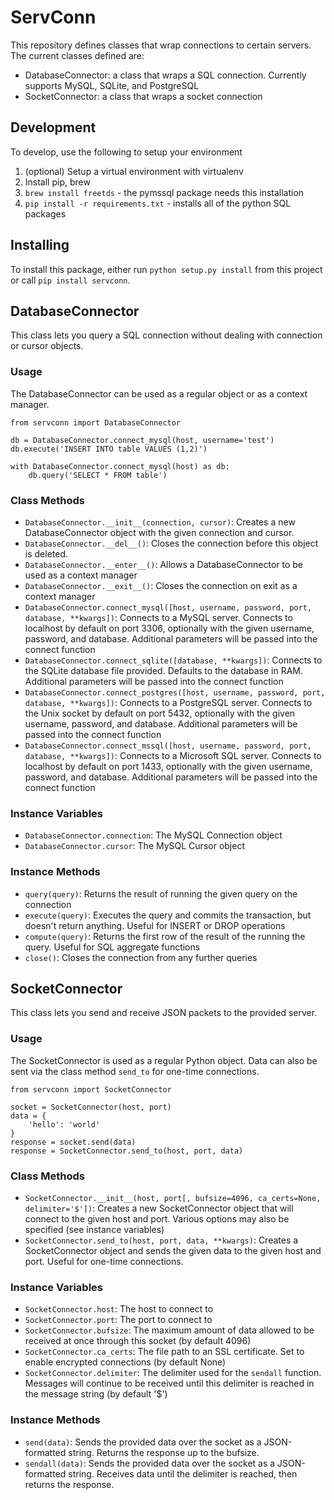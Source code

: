 ServConn
========

This repository defines classes that wrap connections to certain servers. The current classes defined are:
- DatabaseConnector: a class that wraps a SQL connection. Currently supports MySQL, SQLite, and PostgreSQL
- SocketConnector: a class that wraps a socket connection

Development
-----------

To develop, use the following to setup your environment

1. (optional) Setup a virtual environment with virtualenv
2. Install pip, brew
3. `brew install freetds` - the pymssql package needs this installation
4. `pip install -r requirements.txt` - installs all of the python SQL packages

Installing
----------

To install this package, either run `python setup.py install` from this project or call `pip install servconn`.

DatabaseConnector
-----------------

This class lets you query a SQL connection without dealing with connection or cursor objects.

### Usage

The DatabaseConnector can be used as a regular object or as a context manager.

```
from servconn import DatabaseConnector

db = DatabaseConnector.connect_mysql(host, username='test')
db.execute('INSERT INTO table VALUES (1,2)')

with DatabaseConnector.connect_mysql(host) as db:
    db.query('SELECT * FROM table')
```

### Class Methods
- `DatabaseConnector.__init__(connection, cursor)`: Creates a new DatabaseConnector object with the given connection and cursor.
- `DatabaseConnector.__del__()`: Closes the connection before this object is deleted.
- `DatabaseConnector.__enter__()`: Allows a DatabaseConnector to be used as a context manager
- `DatabaseConnector.__exit__()`: Closes the connection on exit as a context manager
- `DatabaseConnector.connect_mysql([host, username, password, port, database, **kwargs])`: Connects to a MySQL server. Connects to localhost by default on port 3306, optionally with the given username, password, and database. Additional parameters will be passed into the connect function
- `DatabaseConnector.connect_sqlite([database, **kwargs])`: Connects to the SQLite database file provided. Defaults to the database in RAM. Additional parameters will be passed into the connect function
- `DatabaseConnector.connect_postgres([host, username, password, port, database, **kwargs])`: Connects to a PostgreSQL server. Connects to the Unix socket by default on port 5432, optionally with the given username, password, and database. Additional parameters will be passed into the connect function
- `DatabaseConnector.connect_mssql([host, username, password, port, database, **kwargs])`: Connects to a Microsoft SQL server. Connects to localhost by default on port 1433, optionally with the given username, password, and database. Additional parameters will be passed into the connect function

### Instance Variables
- `DatabaseConnector.connection`: The MySQL Connection object
- `DatabaseConnector.cursor`: The MySQL Cursor object

### Instance Methods
- `query(query)`: Returns the result of running the given query on the connection
- `execute(query)`: Executes the query and commits the transaction, but doesn't return anything. Useful for INSERT or DROP operations
- `compute(query)`: Returns the first row of the result of the running the query. Useful for SQL aggregate functions
- `close()`: Closes the connection from any further queries

SocketConnector
---------------

This class lets you send and receive JSON packets to the provided server.

### Usage

The SocketConnector is used as a regular Python object. Data can also be sent via the class method `send_to` for one-time connections.

```
from servconn import SocketConnector

socket = SocketConnector(host, port)
data = {
    'hello': 'world'
}
response = socket.send(data)
response = SocketConnector.send_to(host, port, data)
```

### Class Methods
- `SocketConnector.__init__(host, port[, bufsize=4096, ca_certs=None, delimiter='$'])`: Creates a new SocketConnector object that will connect to the given host and port. Various options may also be specified (see instance variables)
- `SocketConnector.send_to(host, port, data, **kwargs)`: Creates a SocketConnector object and sends the given data to the given host and port. Useful for one-time connections.

### Instance Variables
- `SocketConnector.host`: The host to connect to
- `SocketConnector.port`: The port to connect to
- `SocketConnector.bufsize`: The maximum amount of data allowed to be received at once through this socket (by default 4096)
- `SocketConnector.ca_certs`: The file path to an SSL certificate. Set to enable encrypted connections (by default None)
- `SocketConnector.delimiter`: The delimiter used for the `sendall` function. Messages will continue to be received until this delimiter is reached in the message string (by default '$')

### Instance Methods
- `send(data)`: Sends the provided data over the socket as a JSON-formatted string. Returns the response up to the bufsize.
- `sendall(data)`: Sends the provided data over the socket as a JSON-formatted string. Receives data until the delimiter is reached, then returns the response.
